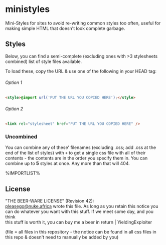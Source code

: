 # ministyles
Mini-Styles for sites to avoid re-writing common styles too often, useful for making simple HTML that doesn't look complete garbage.

## Styles
Below, you can find a semi-complete (excluding ones with >3 stylesheets combined) list of style files available.

To load these, copy the URL & use one of the following in your HEAD tag:

###### Option 1

```html
<style>@import url('PUT THE URL YOU COPIED HERE');</style>
```

###### Option 2
```html
<link rel="stylesheet" href="PUT THE URL YOU COPIED HERE" />
```

### Uncombined
You can combine any of these' filenames (excluding .css; add .css at the end of the list of styles) with `+` to get a single css file with all of their contents - the contents are in the order you specify them in. You can combine up to **5** styles at once. Any more than that will 404.

%IMPORTLIST%


## License
"THE BEER-WARE LICENSE" (Revision 42):<br/>
<pleasego@nuke.africa> wrote this file. As long as you retain this notice you<br/>
can do whatever you want with this stuff. If we meet some day, and you think<br/>
this stuff is worth it, you can buy me a beer in return | YieldingExploiter<br/>

(file = all files in this repository - the notice can be found in all css files in this repo & doesn't need to manually be added by you)

<style>
  @import url('https://ministyles.astolfo.gay/background+inter-font-by-default+links+gh-kbd+padding-kbd+code.css');
  .markdown-body .highlight pre, .markdown-body pre, .highlight {
    background: #181926;
    border-radius: 8px;
  }
  .markdown-body .highlight pre code, .markdown-body pre code {
    filter: invert() hue-rotate(180deg);
  }
</style>

